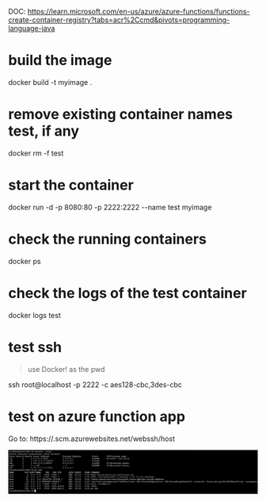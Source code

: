 DOC: https://learn.microsoft.com/en-us/azure/azure-functions/functions-create-container-registry?tabs=acr%2Ccmd&pivots=programming-language-java

# build the image

docker build -t myimage .

# remove existing container names test, if any

docker rm -f test

# start the container

docker run -d -p 8080:80 -p 2222:2222 --name test myimage

# check the running containers

docker ps

# check the logs of the test container

docker logs test

# test ssh

> use Docker! as the pwd

ssh root@localhost -p 2222 -c aes128-cbc,3des-cbc

# test on azure function app

Go to: https://<your-webapp-name>.scm.azurewebsites.net/webssh/host

![SSH on WebApp](ssh-img.png)
